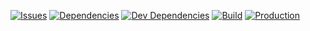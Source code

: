 [![Issues](https://img.shields.io/github/issues/DavidSimnerRG/make-pizza-info.svg)](https://github.com/DavidSimnerRG/make-pizza-info/issues)
[![Dependencies](https://img.shields.io/david/DavidSimnerRG/make-pizza-info.svg)](https://david-dm.org/DavidSimnerRG/make-pizza-info#info=dependencies)
[![Dev Dependencies](https://img.shields.io/david/dev/DavidSimnerRG/make-pizza-info.svg)](https://david-dm.org/DavidSimnerRG/make-pizza-info#info=devDependencies)
[![Build](https://img.shields.io/travis/DavidSimnerRG/make-pizza-info.svg)](https://travis-ci.org/DavidSimnerRG/make-pizza-info)
[![Production](https://img.shields.io/badge/production-azure-007fff.svg)](https://make-pizza.info/)
